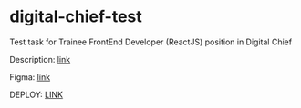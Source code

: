 # digital-chief-test

Test task for Trainee FrontEnd Developer (ReactJS) position in Digital Chief

Description: [link](https://drive.google.com/file/d/1qjBbBlREQdyLJmiz9W-Y811GDaeNDzKo/view)

Figma: [link](https://www.figma.com/file/3IliX6lF3vgJFsDmYm01x9/Portfolio-Layout?type=design&node-id=19-51&mode=design&t=7WdwSEXucMyJApxH-0)

DEPLOY: [LINK](https://mellifluous-jalebi-922006.netlify.app/)
